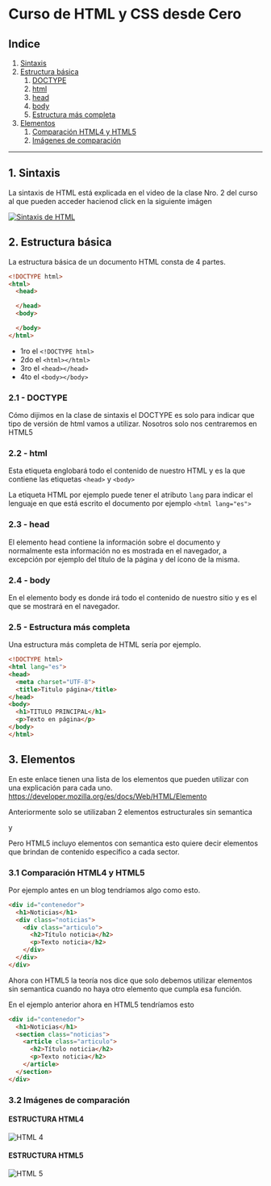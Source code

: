 # Curso de HTML y CSS desde Cero

## Indice

1. [Sintaxis](#id1)
2. [Estructura básica](#id2)
    1. [DOCTYPE](#id21)
    2. [html](#id22)
    3. [head](#id23)
    4. [body](#id24)
    5. [Estructura más completa](#id25)
3. [Elementos](#id3)
    1. [Comparación HTML4 y HTML5](#id31)
    2.  [Imágenes de comparación](#id32)

------------

<div id="id1"></div>

## 1. Sintaxis
La sintaxis de HTML está explicada en el video de la clase Nro. 2 del curso al que pueden acceder hacienod click en la siguiente imágen

[![Sintaxis de HTML](http://img.youtube.com/vi/e630-l5DQW4/0.jpg)](http://www.youtube.com/watch?v=e630-l5DQW4 "Sintaxis de HTML")


<div id="id2"></div>

## 2. Estructura básica

La estructura básica de un documento HTML consta de 4 partes.

```html
<!DOCTYPE html>
<html>
  <head>

  </head>
  <body>

  </body>
</html>
```

- 1ro el `<!DOCTYPE html>`
- 2do el `<html></html>`
- 3ro el `<head></head>`
- 4to el `<body></body>`

<div id="id21"></div>

### 2.1 - DOCTYPE
Cómo dijimos en la clase de sintaxis el DOCTYPE es solo para indicar que tipo de versión de html vamos a utilizar. Nosotros solo nos centraremos en HTML5

<div id="id22"></div>

### 2.2 - html
Esta etiqueta englobará todo el contenido de nuestro HTML y es la que contiene las etiquetas `<head>` y `<body>`

La etiqueta HTML por ejemplo puede tener el atributo `lang` para indicar el lenguaje en que está escrito el documento por ejemplo
`<html lang="es">`

<div id="id23"></div>

### 2.3 - head
El elemento head contiene la información sobre el documento y normalmente esta información no es mostrada en el navegador, a excepción por ejemplo del título de la página y del ícono de la misma.

<div id="id24"></div>

### 2.4 - body
En el elemento body es donde irá todo el contenido de nuestro sitio y es el que se mostrará en el navegador.

<div id="id25"></div>

### 2.5 - Estructura más completa

Una estructura más completa de HTML sería por ejemplo.

```html
<!DOCTYPE html>
<html lang="es">
<head>
  <meta charset="UTF-8">
  <title>Titulo página</title>
</head>
<body>
  <h1>TITULO PRINCIPAL</h1>
  <p>Texto en página</p>
</body>
</html>
```


<div id="id3"></div>

## 3. Elementos
En este enlace tienen una lista de los elementos que pueden utilizar con una explicación para cada uno.
https://developer.mozilla.org/es/docs/Web/HTML/Elemento

Anteriormente solo se utilizaban 2 elementos estructurales sin semantica <div> y <span>

Pero HTML5 incluyo elementos con semantica esto quiere decir elementos que brindan de contenido específico a cada sector.

<div id="id31"></div>

### 3.1 Comparación HTML4 y HTML5

Por ejemplo antes en un blog tendríamos algo como esto.

```html
<div id="contenedor">
  <h1>Noticias</h1>
  <div class="noticias">
    <div class="articulo">
      <h2>Título noticia</h2>
      <p>Texto noticia</h2>
    </div>
  </div>
</div>
```

Ahora con HTML5 la teoría nos dice que solo debemos utilizar elementos sin semantica cuando no haya otro elemento que cumpla esa función.

En el ejemplo anterior ahora en HTML5 tendríamos esto

```html
<div id="contenedor">
  <h1>Noticias</h1>
  <section class="noticias">
    <article class="articulo">
      <h2>Título noticia</h2>
      <p>Texto noticia</h2>
    </article>
  </section>
</div>
```

<div id="id32"></div>

### 3.2 Imágenes de comparación

#### ESTRUCTURA HTML4
![HTML 4](https://tutorial.techaltum.com/images/html4.jpg "Estructura HTML4")

#### ESTRUCTURA HTML5
![HTML 5](https://tutorial.techaltum.com/images/html5.jpg "Estructura HTML5")


